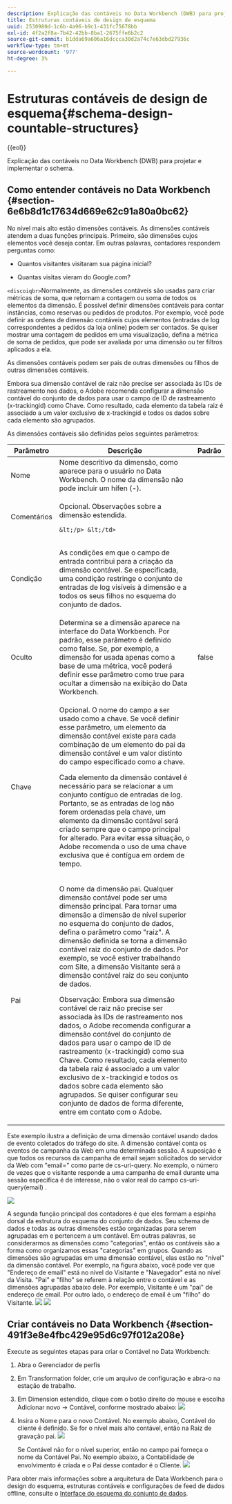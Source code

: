 ```yaml
---
description: Explicação das contáveis no Data Workbench (DWB) para projetar e implementar o schema.
title: Estruturas contáveis de design de esquema
uuid: 2530980d-1c6b-4a96-b9c1-431fc75678bb
exl-id: 4f2a2f8a-7b42-42bb-8ba1-2675ffe6b2c2
source-git-commit: b1dda69a606a16dccca30d2a74c7e63dbd27936c
workflow-type: tm+mt
source-wordcount: '977'
ht-degree: 3%

---
```


# Estruturas contáveis de design de esquema{#schema-design-countable-structures}

{{eol}}

Explicação das contáveis no Data Workbench (DWB) para projetar e implementar o schema.

## Como entender contáveis no Data Workbench {#section-6e6b8d1c17634d669e62c91a80a0bc62}

No nível mais alto estão dimensões contáveis. As dimensões contáveis atendem a duas funções principais. Primeiro, são dimensões cujos elementos você deseja contar. Em outras palavras, contadores respondem perguntas como:

* Quantos visitantes visitaram sua página inicial?

* Quantas visitas vieram do Google.com?

`<discoiqbr>`Normalmente, as dimensões contáveis são usadas para criar métricas de soma, que retornam a contagem ou soma de todos os elementos da dimensão. É possível definir dimensões contáveis para contar instâncias, como reservas ou pedidos de produtos. Por exemplo, você pode definir as ordens de dimensão contáveis cujos elementos (entradas de log correspondentes a pedidos da loja online) podem ser contados. Se quiser mostrar uma contagem de pedidos em uma visualização, defina a métrica de soma de pedidos, que pode ser avaliada por uma dimensão ou ter filtros aplicados a ela.

As dimensões contáveis podem ser pais de outras dimensões ou filhos de outras dimensões contáveis.

Embora sua dimensão contável de raiz não precise ser associada às IDs de rastreamento nos dados, o Adobe recomenda configurar a dimensão contável do conjunto de dados para usar o campo de ID de rastreamento (x-trackingid) como Chave. Como resultado, cada elemento da tabela raiz é associado a um valor exclusivo de x-trackingid e todos os dados sobre cada elemento são agrupados.

As dimensões contáveis são definidas pelos seguintes parâmetros:

<table id="table_5E00B72CFDD645368ADCC25AB9B5E53D"> 
 <thead> 
  <tr> 
   <th colname="col1" class="entry"> Parâmetro </th> 
   <th colname="col2" class="entry"> Descrição </th> 
   <th colname="col3" class="entry"> Padrão </th> 
  </tr>
 </thead>
 <tbody> 
  <tr> 
   <td colname="col1"> Nome </td> 
   <td colname="col2"> Nome descritivo da dimensão, como aparece para o usuário no Data Workbench. O nome da dimensão não pode incluir um hífen (-). </td> 
   <td colname="col3"> </td> 
  </tr> 
  <tr> 
   <td colname="col1"> <p>Comentários </p> </td> 
   <td colname="col2"> <p>Opcional. Observações sobre a dimensão estendida.

    &lt;/p> &lt;/td>
<td colname="col3"> </td> 
  </tr> 
  <tr> 
   <td colname="col1"> <p>Condição </p> </td> 
   <td colname="col2"> <p>As condições em que o campo de entrada contribui para a criação da dimensão contável. Se especificada, uma condição restringe o conjunto de entradas de log visíveis à dimensão e a todos os seus filhos no esquema do conjunto de dados. </p> </td> 
   <td colname="col3"> </td> 
  </tr> 
  <tr> 
   <td colname="col1"> Oculto </td> 
   <td colname="col2"> Determina se a dimensão aparece na interface do Data Workbench. Por padrão, esse parâmetro é definido como false. Se, por exemplo, a dimensão for usada apenas como a base de uma métrica, você poderá definir esse parâmetro como true para ocultar a dimensão na exibição do Data Workbench. </td> 
   <td colname="col3"> false </td> 
  </tr> 
  <tr> 
   <td colname="col1"> Chave </td> 
   <td colname="col2"> <p>Opcional. O nome do campo a ser usado como a chave. Se você definir esse parâmetro, um elemento da dimensão contável existe para cada combinação de um elemento do pai da dimensão contável e um valor distinto do campo especificado como a chave. </p> <p>Cada elemento da dimensão contável é necessário para se relacionar a um conjunto contíguo de entradas de log. Portanto, se as entradas de log não forem ordenadas pela chave, um elemento da dimensão contável será criado sempre que o campo principal for alterado. Para evitar essa situação, o Adobe recomenda o uso de uma chave exclusiva que é contígua em ordem de tempo. </p> </td> 
   <td colname="col3"> </td> 
  </tr> 
  <tr> 
   <td colname="col1"> Pai </td> 
   <td colname="col2"> <p> O nome da dimensão pai. Qualquer dimensão contável pode ser uma dimensão principal. Para tornar uma dimensão a dimensão de nível superior no esquema do conjunto de dados, defina o parâmetro como "raiz". A dimensão definida se torna a dimensão contável raiz do conjunto de dados. Por exemplo, se você estiver trabalhando com Site, a dimensão Visitante será a dimensão contável raiz do seu conjunto de dados. </p> <p>Observação: Embora sua dimensão contável de raiz não precise ser associada às IDs de rastreamento nos dados, o Adobe recomenda configurar a dimensão contável do conjunto de dados para usar o campo de ID de rastreamento (x-trackingid) como sua Chave. Como resultado, cada elemento da tabela raiz é associado a um valor exclusivo de x-trackingid e todos os dados sobre cada elemento são agrupados. Se quiser configurar seu conjunto de dados de forma diferente, entre em contato com o Adobe. </p> </td> 
   <td colname="col3"> </td> 
  </tr> 
 </tbody> 
</table>

Este exemplo ilustra a definição de uma dimensão contável usando dados de evento coletados do tráfego do site. A dimensão contável conta os eventos de campanha da Web em uma determinada sessão. A suposição é que todos os recursos da campanha de email sejam solicitados do servidor da Web com &quot;email=&quot; como parte de cs-uri-query. No exemplo, o número de vezes que o visitante responde a uma campanha de email durante uma sessão específica é de interesse, não o valor real do campo cs-uri-query(email) .

![](assets/dwb_impl_arch_1.png)

A segunda função principal dos contadores é que eles formam a espinha dorsal da estrutura do esquema do conjunto de dados. Seu schema de dados e todas as outras dimensões estão organizadas para serem agrupadas em e pertencem a um contável. Em outras palavras, se considerarmos as dimensões como &quot;categorias&quot;, então os contáveis são a forma como organizamos essas &quot;categorias&quot; em grupos.
Quando as dimensões são agrupadas em uma dimensão contável, elas estão no &quot;nível&quot; da dimensão contável. Por exemplo, na figura abaixo, você pode ver que &quot;Endereço de email&quot; está no nível do Visitante e &quot;Navegador&quot; está no nível da Visita. &quot;Pai&quot; e &quot;filho&quot; se referem à relação entre o contável e as dimensões agrupadas abaixo dele. Por exemplo, Visitante é um &quot;pai&quot; de endereço de email. Por outro lado, o endereço de email é um &quot;filho&quot; do Visitante. ![](assets/dwb_impl_arch_2.png) ![](assets/dwb_impl_arch_3.png)

## Criar contáveis no Data Workbench {#section-491f3e8e4fbc429e95d6c97f012a208e}

Execute as seguintes etapas para criar o Contável no Data Workbench:

1. Abra o Gerenciador de perfis
1. Em Transformation folder, crie um arquivo de configuração e abra-o na estação de trabalho.
1. Em Dimension estendido, clique com o botão direito do mouse e escolha Adicionar novo -> Contável, conforme mostrado abaixo: ![](assets/dwb_impl_arch_4.png)

1. Insira o Nome para o novo Contável. No exemplo abaixo, Contável do cliente é definido. Se for o nível mais alto contável, então na Raiz de gravação pai. ![](assets/dwb_impl_arch_5.png)

   Se Contável não for o nível superior, então no campo pai forneça o nome da Contável Pai. No exemplo abaixo, a Contabilidade de envolvimento é criada e o Pai desse contador é o Cliente. ![](assets/dwb_impl_arch_5.png)

Para obter mais informações sobre a arquitetura de Data Workbench para o design do esquema, estruturas contáveis e configurações de feed de dados offline, consulte o [Interface do esquema do conjunto de dados](https://experienceleague.adobe.com/docs/data-workbench/using/client/admin-ui/c-dtst-sch-intrf.html).

